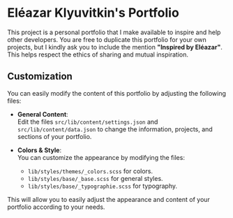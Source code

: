 # Eléazar Klyuvitkin's Portfolio

This project is a personal portfolio that I make available to inspire and help other developers. You are free to duplicate this portfolio for your own projects, but I kindly ask you to include the mention **"Inspired by Eléazar"**. This helps respect the ethics of sharing and mutual inspiration.

## Customization

You can easily modify the content of this portfolio by adjusting the following files:

- **General Content**:  
  Edit the files `src/lib/content/settings.json` and `src/lib/content/data.json` to change the information, projects, and sections of your portfolio.

- **Colors & Style**:  
  You can customize the appearance by modifying the files:
  - `lib/styles/themes/_colors.scss` for colors.
  - `lib/styles/base/_base.scss` for general styles.
  - `lib/styles/base/_typographie.scss` for typography.

This will allow you to easily adjust the appearance and content of your portfolio according to your needs.